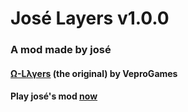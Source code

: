 # José Layers v1.0.0
### A mod made by josé
#### <a href='https://veprogames.github.io/omega-layers'>Ω-Lλγers</a> (the original) by VeproGames
#### Play josé's mod <a href='https://jwklong.github.io/omega-engine'>now</a>
